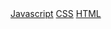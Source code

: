  <div class="top-nav-bar">
      <a class="nav-item" href={{ "/javascript/" | relative_url}}>Javascript</a>
      <a class="nav-item" href={{ "/css/" | relative_url}}>CSS</a>
      <a class="nav-item" href={{ "/html/" | relative_url}}>HTML</a>
</div>

